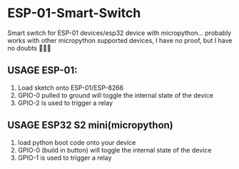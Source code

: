 # ESP-01-Smart-Switch
Smart switch for ESP-01 devices/esp32 device with micropython... probably works with other micropython supported devices, I have no proof, but I have no doubts 🤷🏽‍♂️

## USAGE ESP-01:
1. Load sketch onto ESP-01/ESP-8266
2. GPIO-0 pulled to ground will toggle the internal state of the device
3. GPIO-2 is used to trigger a relay 

## USAGE ESP32 S2 mini(micropython)
1. load python boot code onto your device
2. GPIO-0 (build in button) will toggle the internal state of the device
3. GPIO-1 is used to trigger a relay

